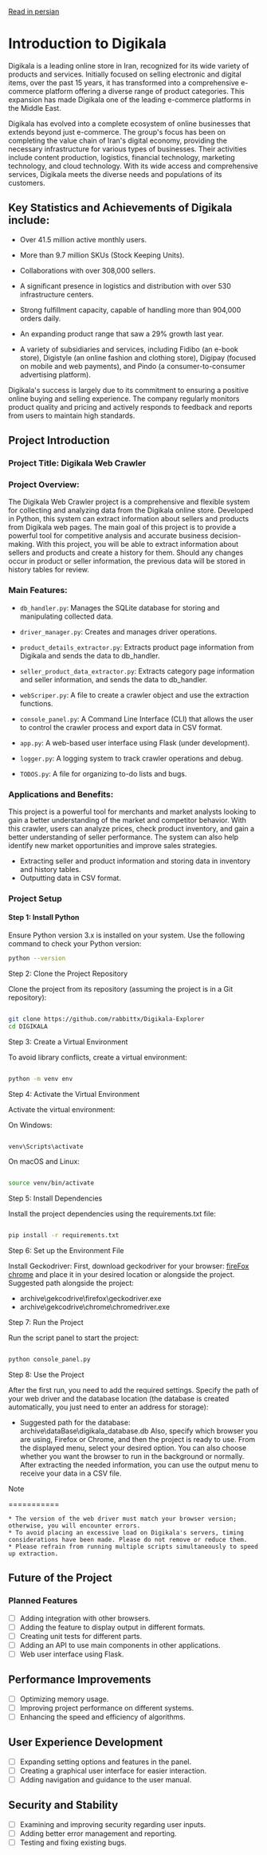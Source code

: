 [Read in persian](README.fa.md)

# Introduction to Digikala
Digikala is a leading online store in Iran, recognized for its wide variety of products and services. Initially focused on selling electronic and digital items, over the past 15 years, it has transformed into a comprehensive e-commerce platform offering a diverse range of product categories. This expansion has made Digikala one of the leading e-commerce platforms in the Middle East.

Digikala has evolved into a complete ecosystem of online businesses that extends beyond just e-commerce. The group's focus has been on completing the value chain of Iran's digital economy, providing the necessary infrastructure for various types of businesses. Their activities include content production, logistics, financial technology, marketing technology, and cloud technology. With its wide access and comprehensive services, Digikala meets the diverse needs and populations of its customers.

## Key Statistics and Achievements of Digikala include:

* Over 41.5 million active monthly users.

* More than 9.7 million SKUs (Stock Keeping Units).

* Collaborations with over 308,000 sellers.

* A significant presence in logistics and distribution with over 530 infrastructure centers.

* Strong fulfillment capacity, capable of handling more than 904,000 orders daily.

* An expanding product range that saw a 29% growth last year.

* A variety of subsidiaries and services, including Fidibo (an e-book store), Digistyle (an online fashion and clothing store), Digipay (focused on mobile and web payments), and Pindo (a consumer-to-consumer advertising platform).

Digikala's success is largely due to its commitment to ensuring a positive online buying and selling experience. The company regularly monitors product quality and pricing and actively responds to feedback and reports from users to maintain high standards.

## Project Introduction
### Project Title: Digikala Web Crawler

### Project Overview:
The Digikala Web Crawler project is a comprehensive and flexible system for collecting and analyzing data from the Digikala online store. Developed in Python, this system can extract information about sellers and products from Digikala web pages. The main goal of this project is to provide a powerful tool for competitive analysis and accurate business decision-making. With this project, you will be able to extract information about sellers and products and create a history for them. Should any changes occur in product or seller information, the previous data will be stored in history tables for review.

### Main Features:

* `db_handler.py`: Manages the SQLite database for storing and manipulating collected data.

* `driver_manager.py`: Creates and manages driver operations.

* `product_details_extractor.py`: Extracts product page information from Digikala and sends the data to db_handler.

* `seller_product_data_extractor.py`: Extracts category page information and seller information, and sends the data to db_handler.

* `webScriper.py`: A file to create a crawler object and use the extraction functions.

* `console_panel.py`: A Command Line Interface (CLI) that allows the user to control the crawler process and export data in CSV format.

* `app.py`: A web-based user interface using Flask (under development).

* `logger.py`: A logging system to track crawler operations and debug.

* `TODOS.py`: A file for organizing to-do lists and bugs.

### Applications and Benefits:

This project is a powerful tool for merchants and market analysts looking to gain a better understanding of the market and competitor behavior. With this crawler, users can analyze prices, check product inventory, and gain a better understanding of seller performance. The system can also help identify new market opportunities and improve sales strategies.

* Extracting seller and product information and storing data in inventory and history tables.
* Outputting data in CSV format.

### Project Setup
#### Step 1: Install Python

Ensure Python version 3.x is installed on your system. Use the following command to check your Python version:

```bash
python --version
```
Step 2: Clone the Project Repository

Clone the project from its repository (assuming the project is in a Git repository):

```bash

git clone https://github.com/rabbittx/Digikala-Explorer
cd DIGIKALA
```
Step 3: Create a Virtual Environment

To avoid library conflicts, create a virtual environment:

```bash

python -m venv env
```
Step 4: Activate the Virtual Environment

Activate the virtual environment:

On Windows:

```bash

venv\Scripts\activate
```
On macOS and Linux:

```bash

source venv/bin/activate
```
Step 5: Install Dependencies

Install the project dependencies using the requirements.txt file:

```bash

pip install -r requirements.txt
```
Step 6: Set up the Environment File

Install Geckodriver:
First, download geckodriver for your browser:
[fireFox]('https://github.com/mozilla/geckodriver/releases')
[chrome]('https://chromedriver.chromium.org/downloads')
and place it in your desired location or alongside the project.
Suggested path alongside the project:
- archive\gekcodrive\firefox\geckodriver.exe
- archive\gekcodrive\chrome\chromedriver.exe

Step 7: Run the Project

Run the script panel to start the project:

```bash

python console_panel.py
```
Step 8: Use the Project

After the first run, you need to add the required settings. Specify the path of your web driver and the database location (the database is created automatically, you just need to enter an address for storage):

   - Suggested path for the database:
    archive\dataBase\digikala_database.db
    Also, specify which browser you are using, Firefox or Chrome, and then the project is ready to use.
    From the displayed menu, select your desired option. You can also choose whether you want the browser to run in the background or normally. After extracting the needed information, you can use the output menu to receive your data in a CSV file.

Note

===========

    * The version of the web driver must match your browser version; otherwise, you will encounter errors.
    * To avoid placing an excessive load on Digikala's servers, timing considerations have been made. Please do not remove or reduce them.
    * Please refrain from running multiple scripts simultaneously to speed up extraction.

## Future of the Project
### Planned Features

 - [ ] Adding integration with other browsers.
 - [ ] Adding the feature to display output in different formats.
 - [ ] Creating unit tests for different parts.
 - [ ] Adding an API to use main components in other applications.
 - [ ] Web user interface using Flask.

## Performance Improvements

- [ ] Optimizing memory usage.
- [ ] Improving project performance on different systems.
- [ ] Enhancing the speed and efficiency of algorithms.

## User Experience Development

 - [ ] Expanding setting options and features in the panel.
 - [ ] Creating a graphical user interface for easier interaction.
 - [ ] Adding navigation and guidance to the user manual.

## Security and Stability

 - [ ] Examining and improving security regarding user inputs.
 - [ ] Adding better error management and reporting.
 - [ ] Testing and fixing existing bugs.